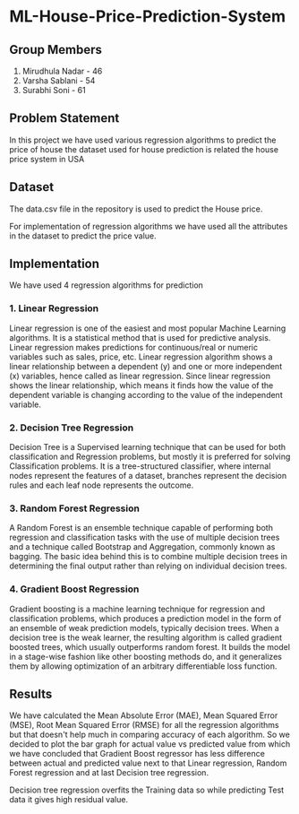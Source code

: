 # ML-House-Price-Prediction-System

## Group Members 
1. Mirudhula Nadar - 46
2. Varsha Sablani - 54
3. Surabhi Soni - 61

## Problem Statement
In this project we have used various regression algorithms to predict the price of house the dataset used for house prediction is related the house price system in USA

## Dataset 
<p>The data.csv file in the repository is used to predict the House price.</p>
<p>For implementation of regression algorithms we have used all the attributes in the dataset to predict the price value.</p>

## Implementation
We have used 4 regression algorithms for prediction

### 1. Linear Regression
Linear regression is one of the easiest and most popular Machine Learning algorithms. It is a statistical method that is used for predictive analysis. Linear regression makes predictions for continuous/real or numeric variables such as sales, price, etc. Linear regression algorithm shows a linear relationship between a dependent (y) and one or more independent (x) variables, hence called as linear regression. Since linear regression shows the linear relationship, which means it finds how the value of the dependent variable is changing according to the value of the independent variable.

### 2. Decision Tree Regression
Decision Tree is a Supervised learning technique that can be used for both classification and Regression problems, but mostly it is preferred for solving Classification problems. It is a tree-structured classifier, where internal nodes represent the features of a dataset, branches represent the decision rules and each leaf node represents the outcome. 

### 3. Random Forest Regression
A Random Forest is an ensemble technique capable of performing both regression and classification tasks with the use of multiple decision trees and a technique called Bootstrap and Aggregation, commonly known as bagging. The basic idea behind this is to combine multiple decision trees in determining the final output rather than relying on individual decision trees.


### 4. Gradient Boost Regression
Gradient boosting is a machine learning technique for regression and classification problems, which produces a prediction model in the form of an ensemble of weak prediction models, typically decision trees. When a decision tree is the weak learner, the resulting algorithm is called gradient boosted trees, which usually outperforms random forest. It builds the model in a stage-wise fashion like other boosting methods do, and it generalizes them by allowing optimization of an arbitrary differentiable loss function.

## Results
<p>We have calculated the Mean Absolute Error (MAE), Mean Squared Error (MSE), Root Mean Squared Error (RMSE) for all the regression algorithms but that doesn't help much in comparing accuracy of each algorithm. So we decided to plot the bar graph for actual value vs predicted value from which we have concluded that Gradient Boost regressor has less difference between actual and predicted value next to that Linear regression, Random Forest regression and at last Decision tree regression.</p> 
<p>Decision tree regression overfits the Training data so while predicting Test data it gives high residual value.</p>
